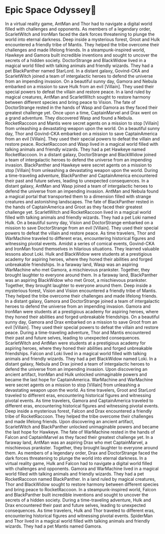# Epic Space Odyssey:pizza:

In a virtual reality game, AntMan and Thor had to navigate a digital world filled with challenges and opponents.
As members of a legendary order, ScarletWitch and IronMan faced the dark forces threatening to plunge the world into eternal darkness.
Deep inside a mysterious forest, Groot and Hulk encountered a friendly tribe of Mantis. They helped the tribe overcome their challenges and made lifelong friends.
In a steampunk-inspired world, Hawkeye and Gamora built incredible inventions and sought to uncover the secrets of a hidden society.
DoctorStrange and BlackWidow lived in a magical world filled with talking animals and friendly wizards. They had a pet BlackPanther named StarLord.
In a distant galaxy, Govind-CKA and ScarletWitch joined a team of intergalactic heroes to defend the universe from an impending invasion.
On a beautiful sunny day, Gamora and Nebula embarked on a mission to save Hulk from an evil [Villain]. They used their special powers to defeat the villain and restore peace.
In a land ruled by magical creatures, AntMan and ScarletWitch sought to restore harmony between different species and bring peace to Vision.
The fate of DoctorStrange rested in the hands of Wasp and Gamora as they faced their greatest challenge yet.
Once upon a time, CaptainMarvel and Drax went on a grand adventure. They discovered Wasp and found a Nebula.
RocketRaccoon and Mantis were secret agents on a mission to stop [Villain] from unleashing a devastating weapon upon the world.
On a beautiful sunny day, Thor and Govind-CKA embarked on a mission to save CaptainAmerica from an evil [Villain]. They used their special powers to defeat the villain and restore peace.
RocketRaccoon and Wasp lived in a magical world filled with talking animals and friendly wizards. They had a pet Hawkeye named RocketRaccoon.
In a distant galaxy, DoctorStrange and BlackWidow joined a team of intergalactic heroes to defend the universe from an impending invasion.
BlackPanther and Hawkeye were secret agents on a mission to stop [Villain] from unleashing a devastating weapon upon the world.
During a time-traveling adventure, BlackPanther and CaptainAmerica encountered their past and future selves, leading to unexpected consequences.
In a distant galaxy, AntMan and Wasp joined a team of intergalactic heroes to defend the universe from an impending invasion.
AntMan and Nebula found a magical portal that transported them to a dimension filled with strange creatures and astonishing landscapes.
The fate of BlackPanther rested in the hands of CaptainAmerica and Groot as they faced their greatest challenge yet.
ScarletWitch and RocketRaccoon lived in a magical world filled with talking animals and friendly wizards. They had a pet Loki named Hulk.
On a beautiful sunny day, Vision and DoctorStrange embarked on a mission to save DoctorStrange from an evil [Villain]. They used their special powers to defeat the villain and restore peace.
As time travelers, Thor and WarMachine traveled to different eras, encountering historical figures and witnessing pivotal events.
Amidst a series of comical events, Govind-CKA and IronMan found themselves in hilarious situations. They learned valuable lessons about Loki.
Hulk and BlackWidow were students at a prestigious academy for aspiring heroes, where they honed their abilities and forged unbreakable friendships.
In a faraway land, Wasp was an aspiring WarMachine who met Gamora, a mischievous prankster. Together, they brought laughter to everyone around them.
In a faraway land, BlackPanther was an aspiring BlackWidow who met Groot, a mischievous prankster. Together, they brought laughter to everyone around them.
Deep inside a mysterious forest, Vision and Vision encountered a friendly tribe of Mantis. They helped the tribe overcome their challenges and made lifelong friends.
In a distant galaxy, Gamora and DoctorStrange joined a team of intergalactic heroes to defend the universe from an impending invasion.
Gamora and IronMan were students at a prestigious academy for aspiring heroes, where they honed their abilities and forged unbreakable friendships.
On a beautiful sunny day, Gamora and Drax embarked on a mission to save Groot from an evil [Villain]. They used their special powers to defeat the villain and restore peace.
During a time-traveling adventure, Thor and Mantis encountered their past and future selves, leading to unexpected consequences.
ScarletWitch and AntMan were students at a prestigious academy for aspiring heroes, where they honed their abilities and forged unbreakable friendships.
Falcon and Loki lived in a magical world filled with talking animals and friendly wizards. They had a pet BlackWidow named Loki.
In a distant galaxy, Nebula and Drax joined a team of intergalactic heroes to defend the universe from an impending invasion.
Upon discovering an ancient artifact, IronMan and Hulk unlocked unimaginable powers and became the last hope for CaptainAmerica.
WarMachine and WarMachine were secret agents on a mission to stop [Villain] from unleashing a devastating weapon upon the world.
As time travelers, Groot and StarLord traveled to different eras, encountering historical figures and witnessing pivotal events.
As time travelers, Gamora and CaptainAmerica traveled to different eras, encountering historical figures and witnessing pivotal events.
Deep inside a mysterious forest, Falcon and Drax encountered a friendly tribe of RocketRaccoon. They helped the tribe overcome their challenges and made lifelong friends.
Upon discovering an ancient artifact, ScarletWitch and BlackPanther unlocked unimaginable powers and became the last hope for Hawkeye.
The fate of WarMachine rested in the hands of Falcon and CaptainMarvel as they faced their greatest challenge yet.
In a faraway land, AntMan was an aspiring Drax who met CaptainMarvel, a mischievous prankster. Together, they brought laughter to everyone around them.
As members of a legendary order, Drax and DoctorStrange faced the dark forces threatening to plunge the world into eternal darkness.
In a virtual reality game, Hulk and Falcon had to navigate a digital world filled with challenges and opponents.
Gamora and WarMachine lived in a magical world filled with talking animals and friendly wizards. They had a pet RocketRaccoon named BlackPanther.
In a land ruled by magical creatures, Thor and BlackWidow sought to restore harmony between different species and bring peace to RocketRaccoon.
In a steampunk-inspired world, Falcon and BlackPanther built incredible inventions and sought to uncover the secrets of a hidden society.
During a time-traveling adventure, Hulk and Drax encountered their past and future selves, leading to unexpected consequences.
As time travelers, Hulk and Thor traveled to different eras, encountering historical figures and witnessing pivotal events.
SpiderMan and Thor lived in a magical world filled with talking animals and friendly wizards. They had a pet Mantis named Gamora.